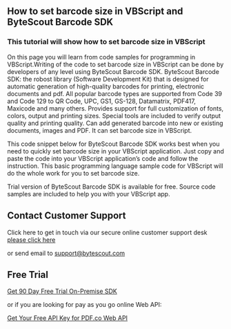 ## How to set barcode size in VBScript and ByteScout Barcode SDK

### This tutorial will show how to set barcode size in VBScript

On this page you will learn from code samples for programming in VBScript.Writing of the code to set barcode size in VBScript can be done by developers of any level using ByteScout Barcode SDK. ByteScout Barcode SDK: the robost library (Software Development Kit) that is designed for automatic generation of high-quality barcodes for printing, electronic documents and pdf. All popular barcode types are supported from Code 39 and Code 129 to QR Code, UPC, GS1, GS-128, Datamatrix, PDF417, Maxicode and many others. Provides support for full customization of fonts, colors, output and printing sizes. Special tools are included to verify output quality and printing quality. Can add generated barcode into new or existing documents, images and PDF. It can set barcode size in VBScript.

This code snippet below for ByteScout Barcode SDK works best when you need to quickly set barcode size in your VBScript application. Just copy and paste the code into your VBScript application’s code and follow the instruction. This basic programming language sample code for VBScript will do the whole work for you to set barcode size.

Trial version of ByteScout Barcode SDK is available for free. Source code samples are included to help you with your VBScript app.

## Contact Customer Support

Click here to get in touch via our secure online customer support desk [please click here](https://bytescout.zendesk.com/hc/en-us/requests/new?subject=ByteScout%20Barcode%20SDK%20Question)

or send email to [support@bytescout.com](mailto:support@bytescout.com?subject=ByteScout%20Barcode%20SDK%20Question) 

## Free Trial

[Get 90 Day Free Trial On-Premise SDK](https://bytescout.com/download/web-installer?utm_source=github-readme)

or if you are looking for pay as you go online Web API:

[Get Your Free API Key for PDF.co Web API](https://pdf.co/documentation/api?utm_source=github-readme)